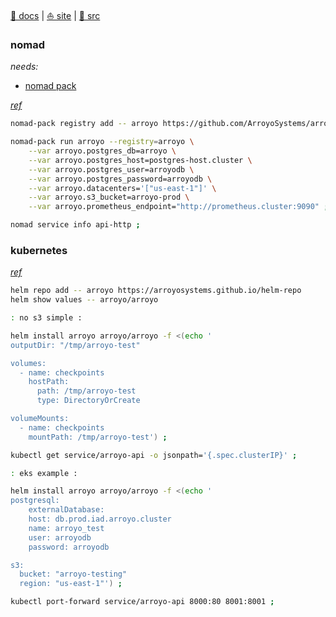 [src/gh]: https://github.com/ArroyoSystems/arroyo.git "(MIT Apache-2.0) (Languages: Rust 75.1%, TypeScript 23.8%, Dockerfile 0.5%, Smarty 0.2%, CSS 0.1%, HTML 0.1%, Other 0.2%) Distributed stream processing engine in Rust"
[site]: https://www.arroyo.dev/ "Arroyo - Serverless stream processing"
[docs]: https://doc.arroyo.dev/ ""

[🍥 docs][docs] | [⛵ site][site] | [👾 src][src/gh]




[docs:deploy/nomad]: https://doc.arroyo.dev/deployment/nomad
[docs:deploy/kubernetes]: https://doc.arroyo.dev/deployment/kubernetes

### nomad

*needs:* 

[needs:nomad-pack]: https://developer.hashicorp.com/nomad/tutorials/nomad-pack/nomad-pack-intro "Introduction to Nomad Pack | Nomad | HashiCorp Developer"

- [nomad pack][needs:nomad-pack]

[*ref*][docs:deploy/nomad]

~~~ sh
nomad-pack registry add -- arroyo https://github.com/ArroyoSystems/arroyo-nomad-pack.git ;

nomad-pack run arroyo --registry=arroyo \
    --var arroyo.postgres_db=arroyo \
    --var arroyo.postgres_host=postgres-host.cluster \
    --var arroyo.postgres_user=arroyodb \
    --var arroyo.postgres_password=arroyodb \
    --var arroyo.datacenters='["us-east-1"]' \
    --var arroyo.s3_bucket=arroyo-prod \
    --var arroyo.prometheus_endpoint="http://prometheus.cluster:9090" ;

nomad service info api-http ;
~~~

### kubernetes

[*ref*][docs:deploy/kubernetes]

~~~ sh
helm repo add -- arroyo https://arroyosystems.github.io/helm-repo
helm show values -- arroyo/arroyo
~~~


~~~ sh
: no s3 simple :

helm install arroyo arroyo/arroyo -f <(echo '
outputDir: "/tmp/arroyo-test"

volumes:
  - name: checkpoints
    hostPath:
      path: /tmp/arroyo-test
      type: DirectoryOrCreate

volumeMounts:
  - name: checkpoints
    mountPath: /tmp/arroyo-test') ;

kubectl get service/arroyo-api -o jsonpath='{.spec.clusterIP}' ;
~~~

~~~ sh
: eks example :

helm install arroyo arroyo/arroyo -f <(echo '
postgresql:
    externalDatabase:
    host: db.prod.iad.arroyo.cluster
    name: arroyo_test
    user: arroyodb
    password: arroyodb

s3:
  bucket: "arroyo-testing"
  region: "us-east-1"') ;

kubectl port-forward service/arroyo-api 8000:80 8001:8001 ;
~~~
